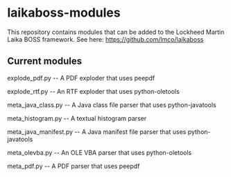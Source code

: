 # laikaboss-modules
This repository contains modules that can be added to the Lockheed Martin Laika BOSS framework. See here: https://github.com/lmco/laikaboss

Current modules
---
explode_pdf.py -- A PDF exploder that uses peepdf

explode_rtf.py -- An RTF exploder that uses python-oletools

meta_java_class.py -- A Java class file parser that uses python-javatools

meta_histogram.py -- A textual histogram parser

meta_java_manifest.py -- A Java manifest file parser that uses python-javatools

meta_olevba.py -- An OLE VBA parser that uses python-oletools

meta_pdf.py -- A PDF parser that uses peepdf
